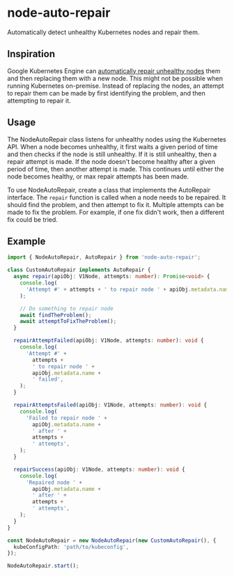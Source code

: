 # node-auto-repair

Automatically detect unhealthy Kubernetes nodes and repair them.

## Inspiration

Google Kubernetes Engine can [automatically repair unhealthy nodes](https://cloud.google.com/kubernetes-engine/docs/how-to/node-auto-repair)
them and then replacing them with a new node. This might not be possible when
running Kubernetes on-premise. Instead of replacing the nodes, an attempt to repair
them can be made by first identifying the problem, and then attempting to repair it.

## Usage

The NodeAutoRepair class listens for unhealthy nodes using the Kubernetes API.
When a node becomes unhealthy, it first waits a given period of time and then
checks if the node is still unhealthy. If it is still unhealthy, then a repair
attempt is made. If the node doesn't become healthy after a given period of
time, then another attempt is made. This continues until either the node becomes
healthy, or max repair attempts has been made.

To use NodeAutoRepair, create a class that implements the AutoRepair interface.
The `repair` function is called when a node needs to be repaired. It should find
the problem, and then attempt to fix it. Multiple attempts can be made to fix
the problem. For example, if one fix didn't work, then a different fix could be
tried.

## Example

```ts
import { NodeAutoRepair, AutoRepair } from 'node-auto-repair';

class CustomAutoRepair implements AutoRepair {
  async repair(apiObj: V1Node, attempts: number): Promise<void> {
    console.log(
      'Attempt #' + attempts + ' to repair node ' + apiObj.metadata.name,
    );

    // Do something to repair node
    await findTheProblem();
    await attemptToFixTheProblem();
  }

  repairAttemptFailed(apiObj: V1Node, attempts: number): void {
    console.log(
      'Attempt #' +
        attempts +
        ' to repair node ' +
        apiObj.metadata.name +
        ' failed',
    );
  }

  repairAttemptsFailed(apiObj: V1Node, attempts: number): void {
    console.log(
      'Failed to repair node ' +
        apiObj.metadata.name +
        ' after ' +
        attempts +
        ' attempts',
    );
  }

  repairSuccess(apiObj: V1Node, attempts: number): void {
    console.log(
      'Repaired node ' +
        apiObj.metadata.name +
        ' after ' +
        attempts +
        ' attempts',
    );
  }
}

const NodeAutoRepair = new NodeAutoRepair(new CustomAutoRepair(), {
  kubeConfigPath: 'path/to/kubeconfig',
});

NodeAutoRepair.start();
```
